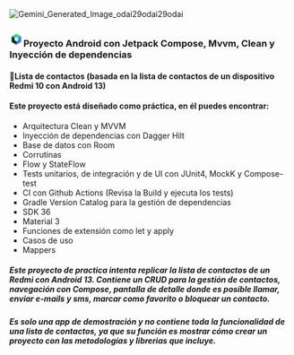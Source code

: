 
<img width="2592" height="2070" alt="Gemini_Generated_Image_odai29odai29odai" src="https://github.com/user-attachments/assets/10f29a30-41f7-40b5-a597-552ada88ba86" />

### <img src="https://github.com/JorgeAgulloM/MvvmJetpackCompose/blob/32c5d179b9209b6cbddffdc4d8a4dd94719a3431/blob/main/ilustrations/jetpack_compose.png" alt="Versión Alpha" width="25px">Proyecto Android con Jetpack Compose, Mvvm, Clean y Inyección de dependencias
#### :bookmark_tabs:Lista de contactos (basada en la lista de contactos de un dispositivo Redmi 10 con Android 13)

#### Este proyecto está diseñado como práctica, en él puedes encontrar: 
- Arquitectura Clean y MVVM
- Inyección de dependencias con Dagger Hilt
- Base de datos con Room
- Corrutinas
- Flow y StateFlow
- Tests unitarios, de integración y de UI con JUnit4, MockK y Compose-test
- CI con Github Actions (Revisa la Build y ejecuta los tests)
- Gradle Version Catalog para la gestión de dependencias
- SDK 36
- Material 3
- Funciones de extensión como let y apply
- Casos de uso
- Mappers

##### Este proyecto de practica intenta replicar la lista de contactos de un Redmi con Android 13. Contiene un CRUD para la gestión de contactos, navegación con Compose, pantalla de detalle donde es posible llamar, enviar e-mails y sms, marcar como favorito o bloquear un contacto. 
##### Es solo una app de demostración y no contiene toda la funcionalidad de una lista de contactos, ya que su función es mostrar cómo crear un proyecto con las metodologías y librerias que incluye.
